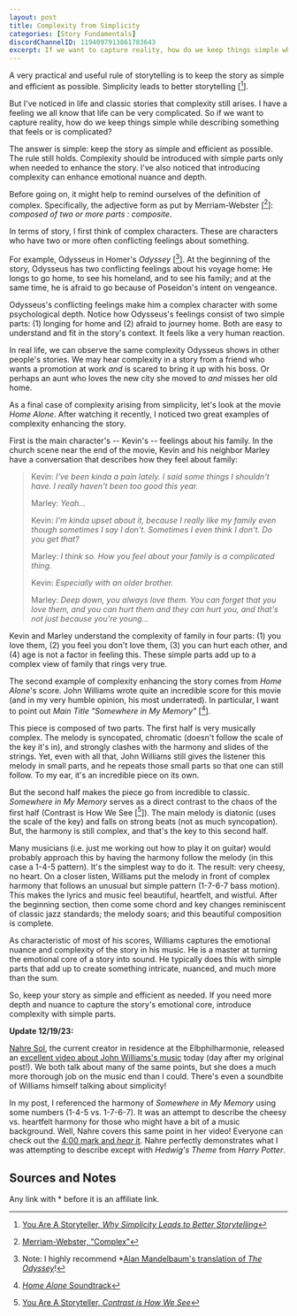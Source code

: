 ```yaml
---
layout: post
title: Complexity from Simplicity
categories: [Story Fundamentals]
discordChannelID: 1194097913861783643
excerpt: If we want to capture reality, how do we keep things simple while describing something that feels or is complicated?
---
```

A very practical and useful rule of storytelling is to keep the story as simple and efficient as possible. Simplicity leads to better storytelling [[^YAAS-simple]]. 

But I've noticed in life and classic stories that complexity still arises. I have a feeling we all know that life can be very complicated. So if we want to capture reality, how do we keep things simple while describing something that feels or is complicated?

The answer is simple: keep the story as simple and efficient as possible. The rule still holds. Complexity should be introduced with simple parts only when needed to enhance the story. I've also noticed that introducing complexity can enhance emotional nuance and depth.

Before going on, it might help to remind ourselves of the definition of complex. Specifically, the adjective form as put by Merriam-Webster [[^MW-complex]]: *composed of two or more parts : composite*.

In terms of story, I first think of complex characters. These are characters who have two or more often conflicting feelings about something.

For example, Odysseus in Homer's *Odyssey* [[^odyssey]]. At the beginning of the story, Odysseus has two conflicting feelings about his voyage home: He longs to go home, to see his homeland, and to see his family; and at the same time, he is afraid to go because of Poseidon's intent on vengeance. 

Odysseus's conflicting feelings make him a complex character with some psychological depth. Notice how Odysseus's feelings consist of two simple parts: (1) longing for home and (2) afraid to journey home. Both are easy to understand and fit in the story's context. It feels like a very human reaction.

In real life, we can observe the same complexity Odysseus shows in other people's stories. We may hear complexity in a story from a friend who wants a promotion at work *and* is scared to bring it up with his boss. Or perhaps an aunt who loves the new city she moved to *and* misses her old home. 

As a final case of complexity arising from simplicity, let's look at the movie *Home Alone*. After watching it recently, I noticed two great examples of complexity enhancing the story. 

First is the main character's -- Kevin's -- feelings about his family. In the church scene near the end of the movie, Kevin and his neighbor Marley have a conversation that describes how they feel about family:

> Kevin: *I've been kinda a pain lately. I said some things I shouldn't have. I really haven't been too good this year.*
>
> Marley: *Yeah...*
>
> Kevin:  *I'm kinda upset about it, because I really like my family even though sometimes I say I don't. Sometimes I even think I don't. Do you get that?*
>
> Marley: *I think so. How you feel about your family is a complicated thing.*
>
> Kevin: *Especially with an older brother.*
>
> Marley: *Deep down, you always love them. You can forget that you love them, and you can hurt them and they can hurt you, and that's not just because you're young...*

Kevin and Marley understand the complexity of family in four parts: (1) you love them, (2) you feel you don't love them, (3) you can hurt each other, and (4) age is not a factor in feeling this. These simple parts add up to a complex view of family that rings very true.

The second example of complexity enhancing the story comes from *Home Alone*'s score. John Williams wrote quite an incredible score for this movie (and in my very humble opinion, his most underrated). In particular, I want to point out *Main Title "Somewhere in My Memory"* [[^HA-soundtrack]].

This piece is composed of two parts. The first half is very musically complex. The melody is syncopated, chromatic (doesn't follow the scale of the key it's in), and strongly clashes with the harmony and slides of the strings. Yet, even with all that, John Williams still gives the listener this melody in small parts, and he repeats those small parts so that one can still follow. To my ear, it's an incredible piece on its own.  

But the second half makes the piece go from incredible to classic. *Somewhere in My Memory* serves as a direct contrast to the chaos of the first half (Contrast is How We See [[^YAAS-contrast]]). The main melody is diatonic (uses the scale of the key) and falls on strong beats (not as much syncopation). But, the harmony is still complex, and that's the key to this second half.

Many musicians (i.e. just me working out how to play it on guitar) would probably approach this by having the harmony follow the melody (in this case a 1-4-5 pattern). It's the simplest way to do it. The result: very cheesy, no heart. On a closer listen, Williams put the melody in front of complex harmony that follows an unusual but simple pattern (1-7-6-7 bass motion). This makes the lyrics and music feel beautiful, heartfelt, and wistful. After the beginning section, then come some chord and key changes reminiscent of classic jazz standards; the melody soars; and this beautiful composition is complete. 

As characteristic of most of his scores, Williams captures the emotional nuance and complexity of the story in his music. He is a master at turning the emotional core of a story into sound. He typically does this with simple parts that add up to create something intricate, nuanced, and much more than the sum.

So, keep your story as simple and efficient as needed. If you need more depth and nuance to capture the story's emotional core, introduce complexity with simple parts. 

**Update 12/19/23:** 

[Nahre Sol](https://www.elbphilharmonie.de/en/mediatheque/creator-in-residence-nahre-sol/882), the current creator in residence at the Elbphilharmonie, released an [excellent video about John Williams's music](https://www.youtube.com/watch?v=hel9mGippUU) today (day after my original post!). We both talk about many of the same points, but she does a much more thorough job on the music end than I could. There's even a soundbite of Williams himself talking about simplicity!

In my post, I referenced the harmony of *Somewhere in My Memory* using some numbers (1-4-5 vs. 1-7-6-7). It was an attempt to describe the cheesy vs. heartfelt harmony for those who might have a bit of a music background. Well, Nahre covers this same point in her video! Everyone can check out the [4:00 mark and *hear* it](https://youtu.be/hel9mGippUU?si=OmmH-KkvbbSBGO4X&t=242). Nahre perfectly demonstrates what I was attempting to describe except with *Hedwig's Theme* from *Harry Potter*.

## Sources and Notes
<div class="disclosure">Any link with * before it is an affiliate link.</div>

[^YAAS-simple]: [You Are A Storyteller, *Why Simplicity Leads to Better Storytelling*](https://www.youtube.com/watch?v=EztEFLxV6zg) 
[^MW-complex]: [Merriam-Webster, "Complex"](https://www.merriam-webster.com/dictionary/complex)
[^odyssey]: Note: I highly recommend *[Alan Mandelbaum's translation of *The Odyssey*](https://bookshop.org/a/88122/9780553213997)! 
[^HA-soundtrack]: [*Home Alone* Soundtrack](https://songwhip.com/john-williams/home-alone-original-motion-picture-soundtrack)
[^YAAS-contrast]: [You Are A Storyteller, *Contrast is How We See*](https://www.youtube.com/watch?v=c9khlnQYak8)


